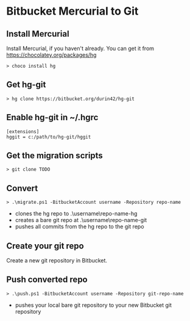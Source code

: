 # Bitbucket Mercurial to Git

## Install Mercurial

Install Mercurial, if you haven't already. You can get it from <https://chocolatey.org/packages/hg>

    > choco install hg

## Get hg-git

    > hg clone https://bitbucket.org/durin42/hg-git

## Enable hg-git in ~/.hgrc

    [extensions]
    hggit = c:/path/to/hg-git/hggit

## Get the migration scripts

    > git clone TODO

## Convert

    > .\migrate.ps1 -BitbucketAccount username -Repository repo-name

- clones the hg repo to .\username\repo-name-hg
- creates a bare git repo at .\username\repo-name-git
- pushes all commits from the hg repo to the git repo

## Create your git repo

Create a new git repository in Bitbucket.

## Push converted repo

    > .\push.ps1 -BitbucketAccount username -Repository git-repo-name

- pushes your local bare git repository to your new Bitbucket git repository
